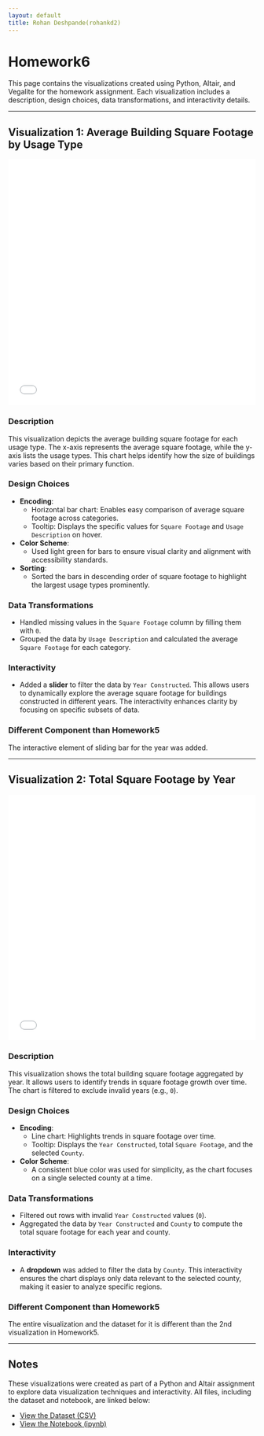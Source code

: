 ```yaml
---
layout: default
title: Rohan Deshpande(rohankd2)
---
```


# Homework6

This page contains the visualizations created using Python, Altair, and Vegalite for the homework assignment. Each visualization includes a description, design choices, data transformations, and interactivity details.

---

## Visualization 1: Average Building Square Footage by Usage Type

<iframe src="visualizations/visualization1.html" width="100%" height="500px" frameborder="0"></iframe>

### Description

This visualization depicts the average building square footage for each usage type. The x-axis represents the average square footage, while the y-axis lists the usage types. This chart helps identify how the size of buildings varies based on their primary function.

### Design Choices

- **Encoding**:
  - Horizontal bar chart: Enables easy comparison of average square footage across categories.
  - Tooltip: Displays the specific values for `Square Footage` and `Usage Description` on hover.
- **Color Scheme**:
  - Used light green for bars to ensure visual clarity and alignment with accessibility standards.
- **Sorting**:
  - Sorted the bars in descending order of square footage to highlight the largest usage types prominently.

### Data Transformations

- Handled missing values in the `Square Footage` column by filling them with `0`.
- Grouped the data by `Usage Description` and calculated the average `Square Footage` for each category.

### Interactivity

- Added a **slider** to filter the data by `Year Constructed`. This allows users to dynamically explore the average square footage for buildings constructed in different years. The interactivity enhances clarity by focusing on specific subsets of data.

### Different Component than Homework5

The interactive element of sliding bar for the year was added.

---

## Visualization 2: Total Square Footage by Year

<iframe src="visualizations/visualization2.html" width="100%" height="500px" frameborder="0"></iframe>

### Description

This visualization shows the total building square footage aggregated by year. It allows users to identify trends in square footage growth over time. The chart is filtered to exclude invalid years (e.g., `0`).

### Design Choices

- **Encoding**:
  - Line chart: Highlights trends in square footage over time.
  - Tooltip: Displays the `Year Constructed`, total `Square Footage`, and the selected `County`.
- **Color Scheme**:
  - A consistent blue color was used for simplicity, as the chart focuses on a single selected county at a time.

### Data Transformations

- Filtered out rows with invalid `Year Constructed` values (`0`).
- Aggregated the data by `Year Constructed` and `County` to compute the total square footage for each year and county.

### Interactivity

- A **dropdown** was added to filter the data by `County`. This interactivity ensures the chart displays only data relevant to the selected county, making it easier to analyze specific regions.

### Different Component than Homework5

The entire visualization and the dataset for it is different than the 2nd visualization in Homework5.

---

## Notes

These visualizations were created as part of a Python and Altair assignment to explore data visualization techniques and interactivity. All files, including the dataset and notebook, are linked below:

- [View the Dataset (CSV)](https://rohan20399.github.io/dataViz/datasets/building_inventory.csv)
- [View the Notebook (ipynb)](https://rohan20399.github.io/dataViz/HW6.ipynb)
